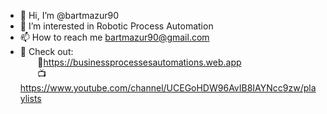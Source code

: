 - 👋 Hi, I’m @bartmazur90
- 👀 I’m interested in Robotic Process Automation
- 📫 How to reach me
  bartmazur90@gmail.com
- 📑 Check out: <br />
  &nbsp;  &nbsp;  &nbsp;  &nbsp;📄https://businessprocessesautomations.web.app <br />
  &nbsp;  &nbsp;  &nbsp;  &nbsp;📺https://www.youtube.com/channel/UCEGoHDW96AvIB8IAYNcc9zw/playlists <br />

<!---
bartmazur90/bartmazur90 is a ✨ special ✨ repository because its `README.md` (this file) appears on your GitHub profile.
You can click the Preview link to take a look at your changes.
--->
